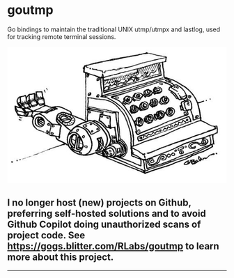 # goutmp
Go bindings to maintain the traditional UNIX utmp/utmpx and lastlog, used for tracking remote terminal sessions.

![cashregister-robot.jpg](cashregister-robot.jpg)

## I no longer host (new) projects on Github, preferring self-hosted solutions and to avoid Github Copilot doing unauthorized scans of project code. See https://gogs.blitter.com/RLabs/goutmp to learn more about this project.
---
